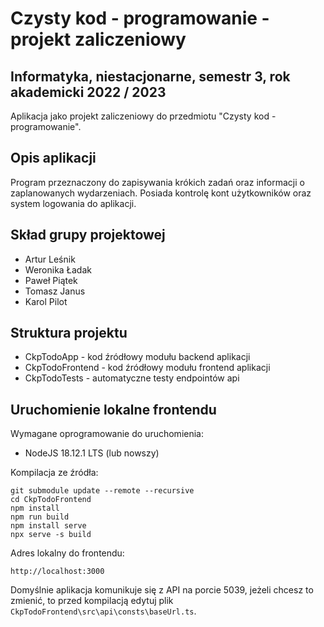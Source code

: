 # Czysty kod - programowanie - projekt zaliczeniowy

## Informatyka, niestacjonarne, semestr 3, rok akademicki 2022 / 2023

Aplikacja jako projekt zaliczeniowy do przedmiotu "Czysty kod - programowanie".

## Opis aplikacji

Program przeznaczony do zapisywania krókich zadań oraz informacji o zaplanowanych wydarzeniach. Posiada kontrolę kont użytkowników oraz system logowania do aplikacji.

## Skład grupy projektowej

* Artur Leśnik
* Weronika Ładak
* Paweł Piątek
* Tomasz Janus
* Karol Pilot

## Struktura projektu

* CkpTodoApp - kod źródłowy modułu backend aplikacji
* CkpTodoFrontend - kod źródłowy modułu frontend aplikacji
* CkpTodoTests - automatyczne testy endpointów api

## Uruchomienie lokalne frontendu

Wymagane oprogramowanie do uruchomienia:

  * NodeJS 18.12.1 LTS (lub nowszy)

Kompilacja ze źródła:

```
git submodule update --remote --recursive
cd CkpTodoFrontend
npm install
npm run build
npm install serve
npx serve -s build
```

Adres lokalny do frontendu:

```
http://localhost:3000
```

Domyślnie aplikacja komunikuje się z API na porcie 5039, jeżeli chcesz to zmienić, to przed kompilacją edytuj plik ```CkpTodoFrontend\src\api\consts\baseUrl.ts```.